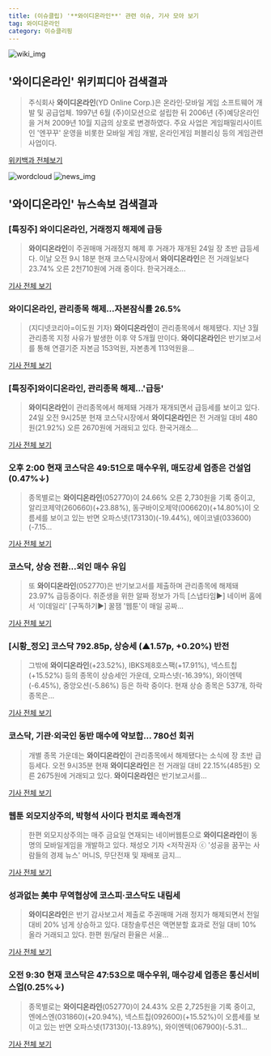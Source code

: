 ```yaml
---
title: (이슈클립) '**와이디온라인**' 관련 이슈, 기사 모아 보기
tag: 와이디온라인
category: 이슈클리핑
---
```

![wiki_img](https://user-images.githubusercontent.com/42597476/44503234-41136a80-a6d0-11e8-9071-6fc6418eafe4.png)
## **'**와이디온라인**'** 위키피디아 검색결과
>주식회사 **와이디온라인**(YD Online Corp.)은 온라인·모바일 게임 소프트웨어 개발 및 공급업체. 1997년 6월 (주)이모션으로 설립한 뒤 2006년 (주)예당온라인을 거쳐 2009년 10월 지금의 상호로 변경하였다. 주요 사업은 게임패밀리사이트인 '엔꾸꾸' 운영을 비롯한 모바일 게임 개발, 온라인게임 퍼블리싱 등의 게임관련 사업이다.

<a href="https://ko.wikipedia.org/wiki/와이디온라인" target="_blank">위키백과 전체보기</a>

![wordcloud](https://s3.ap-northeast-2.amazonaws.com/lyrics101-wordcloud/2018-08-24-1535087381.png)
![news_img](https://user-images.githubusercontent.com/42597476/44507050-1206f400-a6e4-11e8-8d98-7ffbfebb353f.png)
## **'**와이디온라인**'** 뉴스속보 검색결과
### [특징주] **와이디온라인**, 거래정지 해제에 급등

>**와이디온라인**이 주권매매 거래정지 해제 후 거래가 재개된 24일 장 초반 급등세다. 이날 오전 9시 18분 현재 코스닥시장에서 **와이디온라인**은 전 거래일보다 23.74% 오른 2천710원에 거래 중이다. 한국거래소...

<a href="http://app.yonhapnews.co.kr/YNA/Basic/SNS/r.aspx?c=AKR20180824035500008&did=1195m" target="_blank">기사 전체 보기</a>

### **와이디온라인**, 관리종목 해제...자본잠식률 26.5%

>(지디넷코리아=이도원 기자) **와이디온라인**이 관리종목에서 해제됐다. 지난 3월 관리종목 지정 사유가 발생한 이후 약 5개월 만이다. **와이디온라인**은 반기보고서를 통해 연결기준 자본금 153억원, 자본총계 113억원을...

<a href="http://www.zdnet.co.kr/ArticleView.asp?artice_id=20180824085007" target="_blank">기사 전체 보기</a>

### [특징주]**와이디온라인**, 관리종목 해제…'급등'

>**와이디온라인**이 관리종목에서 해제돼 거래가 재개되면서 급등세를 보이고 있다. 24일 오전 9시25분 현재 코스닥시장에서 **와이디온라인**은 전 거래일 대비 480원(21.92%) 오른 2670원에 거래되고 있다. 한국거래소...

<a href="http://news.hankyung.com/article/2018082428476" target="_blank">기사 전체 보기</a>

### 오후 2:00 현재 코스닥은 49:51으로 매수우위, 매도강세 업종은 건설업(0.47%↓)

>종목별로는 **와이디온라인**(052770)이 24.66% 오른 2,730원을 기록 중이고, 알리코제약(260660)(+23.88%), 동구바이오제약(006620)(+14.80%)이 오름세를 보이고 있는 반면 오파스넷(173130)(-19.44%), 에이코넬(033600)(-7.15...

<a href="http://www.sedaily.com/NewsView/1S3HIAYFTE" target="_blank">기사 전체 보기</a>

### 코스닥, 상승 전환…외인 매수 유입

>또 **와이디온라인**(052770)은 반기보고서를 제출하며 관리종목에 해제돼 23.97% 급등중이다. 취준생을 위한 알짜 정보가 가득 [스냅타임▶] 네이버 홈에서 ‘이데일리’ [구독하기▶] 꿀잼 '웹툰'이 매일 공짜...

<a href="http://www.edaily.co.kr/news/newspath.asp?newsid=02607606619310600" target="_blank">기사 전체 보기</a>

### [시황_정오] 코스닥 792.85p, 상승세 (▲1.57p, +0.20%) 반전

>그밖에 **와이디온라인**(+23.52%), IBKS제8호스팩(+17.91%), 넥스트칩(+15.52%) 등의 종목이 상승세인 가운데, 오파스넷(-16.39%), 와이엔텍(-6.45%), 중앙오션(-5.86%) 등은 하락 중이다. 현재 상승 종목은 537개, 하락 종목은...

<a href="http://www.etoday.co.kr/news/section/newsview.php?idxno=1655854" target="_blank">기사 전체 보기</a>

### 코스닥, 기관·외국인 동반 매수에 약보합… 780선 회귀

>개별 종목 가운데는 **와이디온라인**이 관리종목에서 해제됐다는 소식에 장 초반 급등세다. 오전 9시35분 현재 **와이디온라인**은 전 거래일 대비 22.15%(485원) 오른 2675원에 거래되고 있다. **와이디온라인**은 반기보고서를...

<a href="http://view.asiae.co.kr/news/view.htm?idxno=2018082409395733262" target="_blank">기사 전체 보기</a>

### 웹툰 외모지상주의, 박형석 사이다 펀치로 쾌속전개

>한편 외모지상주의는 매주 금요일 연재되는 네이버웹툰으로 **와이디온라인**이 동명의 모바일게임을 개발하고 있다. 채성오 기자 <저작권자 ⓒ '성공을 꿈꾸는 사람들의 경제 뉴스' 머니S, 무단전재 및 재배포 금지...

<a href="http://moneys.mt.co.kr/news/mwView.php?no=2018082409248012409" target="_blank">기사 전체 보기</a>

### 성과없는 美中 무역협상에 코스피·코스닥도 내림세

>**와이디온라인**은 반기 감사보고서 제출로 주권매매 거래 정지가 해제되면서 전일 대비 20% 넘게 상승하고 있다. 대창솔루션은 액면분할 효과로 전일 대비 10% 올라 거래되고 있다. 한편 원/달러 환율은 서울...

<a href="http://news.mt.co.kr/mtview.php?no=2018082409203063510" target="_blank">기사 전체 보기</a>

### 오전 9:30 현재 코스닥은 47:53으로 매수우위, 매수강세 업종은 통신서비스업(0.25%↓)

>종목별로는 **와이디온라인**(052770)이 24.43% 오른 2,725원을 기록 중이고, 엔에스엔(031860)(+20.94%), 넥스트칩(092600)(+15.52%)이 오름세를 보이고 있는 반면 오파스넷(173130)(-13.89%), 와이엔텍(067900)(-5.31...

<a href="http://www.sedaily.com/NewsView/1S3HGFM3IF" target="_blank">기사 전체 보기</a>


